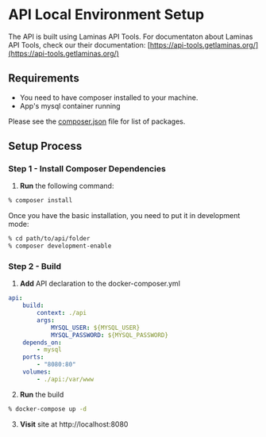 # API Local Environment Setup

The API is built using Laminas API Tools. For documentaton about Laminas API Tools, check our their documentation: [https://api-tools.getlaminas.org/](https://api-tools.getlaminas.org/)

## Requirements

-   You need to have composer installed to your machine.
-   App's mysql container running

Please see the [composer.json](composer.json) file for list of packages.

## Setup Process

### Step 1 - Install Composer Dependencies

1. **Run** the following command:

```zsh
% composer install
```

Once you have the basic installation, you need to put it in development mode:

```zsh
% cd path/to/api/folder
% composer development-enable
```

### Step 2 - Build

1. **Add** API declaration to the docker-composer.yml

```yaml
api:
    build:
		context: ./api
		args:
			MYSQL_USER: ${MYSQL_USER}
			MYSQL_PASSWORD: ${MYSQL_PASSWORD}
    depends_on:
		- mysql
    ports:
		- "8080:80"
    volumes:
		- ./api:/var/www
```

2. **Run** the build

```zsh
% docker-compose up -d
```

3. **Visit** site at http://localhost:8080
